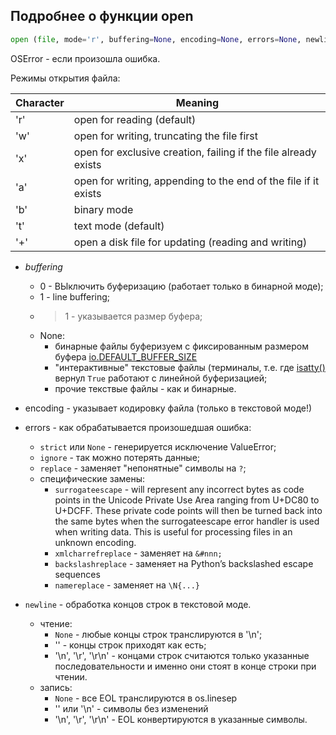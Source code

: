 ## Подробнее о функции open

```python
open (file, mode='r', buffering=None, encoding=None, errors=None, newline=None, closefd=True)
```
OSError - если произошла ошибка.

Режимы открытия файла:

| Character | Meaning |
|--|----|
| 'r' | open for reading (default) |
| 'w' | open for writing, truncating the file first |
| 'x' | open for exclusive creation, failing if the file already exists |
| 'a' | open for writing, appending to the end of the file if it exists |
| 'b' | binary mode |
| 't' | text mode (default) |
| '+' | open a disk file for updating (reading and writing) |

* *buffering*
  * 0 - ВЫключить буферизацию (работает только в бинарной моде);
  * 1 - line buffering;
  * >1 - указывается размер буфера;
  * None:
    * бинарные файлы буферизуем с фиксированным размером буфера [io.DEFAULT_BUFFER_SIZE](https://docs.python.org/dev/library/io.html#io.DEFAULT_BUFFER_SIZE)
    * "интерактивные" текстовые файлы (терминалы, т.е. где [isatty()](https://docs.python.org/dev/library/io.html#io.IOBase.isatty) вернул `True` работают с линейной буферизацией;
    * прочие текствые файлы - как и бинарные.
    
* encoding - указывает кодировку файла (только в текстовой моде!)

* errors - как обрабатывается произошедшая ошибка:
  * `strict` или `None` - генерируется исключение ValueError;
  * `ignore` - так можно потерять данные;
  * `replace` - заменяет "непонятные" символы на `?`;
  * специфические замены:
    * `surrogateescape` - will represent any incorrect bytes as code points in the Unicode Private Use Area ranging from U+DC80 to U+DCFF. These private code points will then be turned back into the same bytes when the surrogateescape error handler is used when writing data. This is useful for processing files in an unknown encoding.
    * `xmlcharrefreplace` - заменяет на `&#nnn;`
    * `backslashreplace` - заменяет на Python’s backslashed escape sequences
    * `namereplace` - заменяет на `\N{...}`
  
* `newline` - обработка концов строк в текстовой моде.
  * чтение:
    * `None` - любые концы строк транслируются в '\n';
    * '' - концы строк приходят как есть;
    * '\n', '\r', '\r\n' - концами строк считаются только указанные последовательности и именно они стоят в конце строки при чтении.
  * запись:
    * `None` - все EOL транслируются в os.linesep
    * '' или '\n' - символы без изменений
    * '\n', '\r', '\r\n' - EOL конвертируются в указанные символы.
